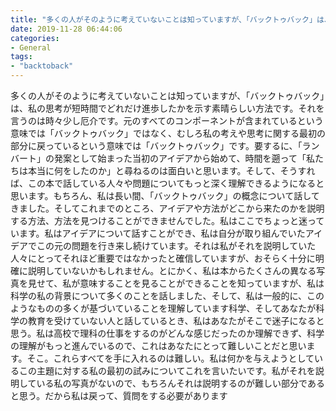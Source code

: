 ```yaml
---
title: "多くの人がそのように考えていないことは知っていますが、「バックトゥバック」は、私の思考が短時間でどれだけ進歩したかを示す素晴らしい方法です。"
date: 2019-11-28 06:44:06
categories:
- General
tags:
- "backtoback"
---
```


多くの人がそのように考えていないことは知っていますが、「バックトゥバック」は、私の思考が短時間でどれだけ進歩したかを示す素晴らしい方法です。それを言うのは時々少し厄介です。元のすべてのコンポーネントが含まれているという意味では「バックトゥバック」ではなく、むしろ私の考えや思考に関する最初の部分に戻っているという意味では「バックトゥバック」です。要するに、「ランバート」の発案として始まった当初のアイデアから始めて、時間を遡って「私たちは本当に何をしたのか」と尋ねるのは面白いと思います。そして、そうすれば、この本で話している人々や問題についてもっと深く理解できるようになると思います。もちろん、私は長い間、「バックトゥバック」の概念について話してきました。そしてこれまでのところ、アイデアや方法がどこから来たのかを説明する方法、方法を見つけることができませんでした。私はここでちょっと迷っています。私はアイデアについて話すことができ、私は自分が取り組んでいたアイデアでこの元の問題を行き来し続けています。それは私がそれを説明していた人々にとってそれほど重要ではなかったと確信していますが、おそらく十分に明確に説明していないかもしれません。とにかく、私は本からたくさんの異なる写真を見せて、私が意味することを見ることができることを知っていますが、私は科学の私の背景について多くのことを話しました、そして、私は一般的に、このようなものの多くが基づいていることを理解しています科学、そしてあなたが科学の教育を受けていない人と話しているとき、私はあなたがそこで迷子になると思う。私は高校で理科の仕事をするのがどんな感じだったのか理解できず、科学の理解がもっと進んでいるので、これはあなたにとって難しいことだと思います。そこ。これらすべてを手に入れるのは難しい。私は何かを与えようとしているこの主題に対する私の最初の試みについてこれを言いたいです。私がそれを説明している私の写真がないので、もちろんそれは説明するのが難しい部分であると思う。だから私は戻って、質問をする必要があります

